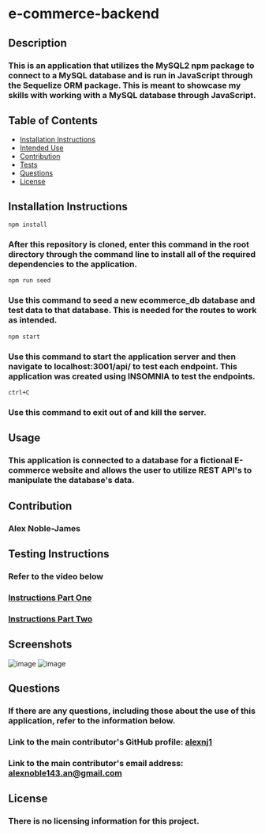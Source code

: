 
  # e-commerce-backend

  

  ## Description


  ### This is an application that utilizes the MySQL2 npm package to connect to a MySQL database and is run in JavaScript through the Sequelize ORM package. This is meant to showcase my skills with working with a MySQL database through JavaScript.

  ## Table of Contents


  * [Installation Instructions](#installation-instructions)
  * [Intended Use](#usage)
  * [Contribution](#contribution)
  * [Tests](#testing-instructions)
  * [Questions](#questions)
  * [License](#license)

  ## Installation Instructions


    npm install
### After this repository is cloned, enter this command in the root directory through the command line to install all of the required dependencies to the application.
    npm run seed
### Use this command to seed a new ecommerce_db database and test data to that database. This is needed for the routes to work as intended.
    npm start
### Use this command to start the application server and then navigate to localhost:3001/api/<endpoint-name> to test each endpoint. This application was created using INSOMNIA to test the endpoints.
    ctrl+C
### Use this command to exit out of and kill the server.


  ## Usage


  ### This application is connected to a database for a fictional E-commerce website and allows the user to utilize REST API's to manipulate the database's data.
  
  ## Contribution


### Alex Noble-James

  
  ## Testing Instructions


  ### Refer to the video below
  
  ### [Instructions Part One](https://drive.google.com/file/d/1YuRhlMnNA3KsYfWt6dMC_13cuR4dmaNM/view)
  ### [Instructions Part Two](https://drive.google.com/file/d/1Ynaee3PVUBCCfuDOicJR-bgHq1y5P-lL/view)
  
  ## Screenshots
  ![image](https://user-images.githubusercontent.com/93218601/157751413-7d902307-623c-45c9-902b-eab8e8778531.png)
  ![image](https://user-images.githubusercontent.com/93218601/157751523-41d8059d-370f-4238-abad-00841168e628.png)

  
  ## Questions


  ### If there are any questions, including those about the use of this application, refer to the information below.
  
  ### Link to the main contributor's GitHub profile: [alexnj1](https://www.github.com/alexnj1)

  ### Link to the main contributor's email address: alexnoble143.an@gmail.com
  
  ## License
  
  
  ### There is no licensing information for this project.
  
